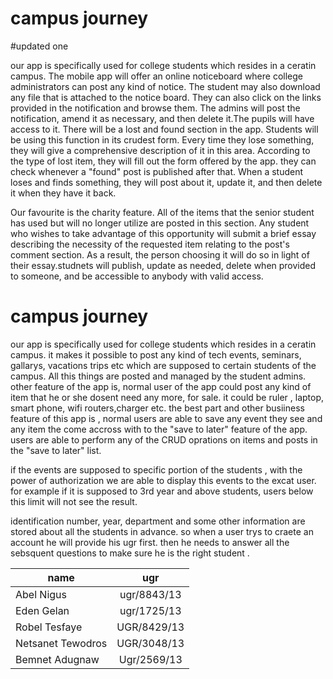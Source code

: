 
# campus journey 
#updated one

our app is specifically used for college students which resides in a ceratin campus. 
The mobile app will offer an online noticeboard where college administrators can post any kind of notice. The student may also download any file that is attached to the notice board. They can also click on the links provided in the notification and browse them. The admins will post the notification, amend it as necessary, and then delete it.The pupils will have access to it.
There will be a lost and found section in the app. Students will be using this function in its crudest form. Every time they lose something, they will give a comprehensive description of it in this area. According to the type of lost item, they will fill out the form offered by the app. they can check whenever a "found" post is published after that. When a student loses and finds something, they will post about it, update it, and then delete it when they have it back.

Our favourite is the charity feature. All of the items that the senior student has used but will no longer utilize are posted in this section. Any student who wishes to take advantage of this opportunity will submit a brief essay describing the necessity of the requested item relating to the post's comment section. As a result, the person choosing it will do so in light of their essay.studnets will publish, update as needed, delete when provided to someone, and be accessible to anybody with valid access.









# campus journey 
our app is specifically used for college students which resides in a ceratin campus. it makes it possible to post any kind of tech events, seminars, gallarys, vacations trips etc which are supposed to certain students of the campus. All this things are posted and managed by the student admins. other feature of the app is, normal user of the app could post any kind of item that he or she dosent need any more, for sale. it could be ruler , laptop, smart phone, wifi routers,charger etc. the best part and other busiiness feature of this app is , normal users are able to save any event they see and any item the come accross with to the "save to later" feature of the app. users are able to perform any of the CRUD oprations on items and posts in the "save to later" list. 

if the events are supposed to specific portion of the students , with the power of authorization we are able to display this events to the excat  user.  for example if it is supposed to 3rd year and above students, users below this limit will not see the result.

identification number, year, department and some other information are stored about all the students in advance. so when a user trys to craete an account he will provide his ugr first. then he needs to answer all the sebsquent questions to make sure he is the right student .

|name| ugr| 
| -------- | :-------:|
| Abel Nigus     | ugr/8843/13   |
|Eden Gelan     |  ugr/1725/13  |
|Robel Tesfaye | UGR/8429/13  |
| Netsanet Tewodros   | UGR/3048/13   |
|Bemnet Adugnaw | Ugr/2569/13  |
